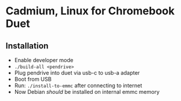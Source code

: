 # Cadmium, Linux for Chromebook Duet

## Installation
- Enable developer mode
- ``` ./build-all <pendrive> ```
- Plug pendrive into duet via usb-c to usb-a adapter
- Boot from USB
- Run: ``` ./install-to-emmc ``` after connecting to internet
- Now Debian _should_ be installed on internal emmc memory
